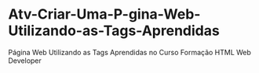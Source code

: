 # Atv-Criar-Uma-P-gina-Web-Utilizando-as-Tags-Aprendidas
 Página Web Utilizando as Tags Aprendidas no Curso Formação HTML Web Developer
